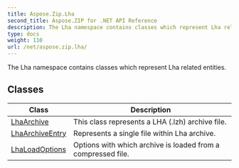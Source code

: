 ```yaml
---
title: Aspose.Zip.Lha
second_title: Aspose.ZIP for .NET API Reference
description: The Lha namespace contains classes which represent Lha related entities
type: docs
weight: 110
url: /net/aspose.zip.lha/
---
```

The Lha namespace contains classes which represent Lha related entities.

## Classes

| Class | Description |
| --- | --- |
| [LhaArchive](./lhaarchive/) | This class represents a LHA (.lzh) archive file. |
| [LhaArchiveEntry](./lhaarchiveentry/) | Represents a single file within Lha archive. |
| [LhaLoadOptions](./lhaloadoptions/) | Options with which archive is loaded from a compressed file. |


